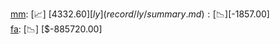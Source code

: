 [mm](record/mm/summary.md): [📈] [$4332.60]  
[ly](record/ly/summary.md): [📉] [$-1857.00]  
[fa](record/fa/summary.md): [📉] [$-885720.00]  
